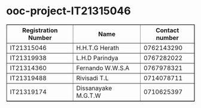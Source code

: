 # ooc-project-IT21315046

<table border="1">
<tr></tr><th>Registration Number</th><th>Name</th><th>Contact number</th></tr>
  <tr><td>IT21315046</td><td>H.H.T.G Herath</td><td>0762143290</td></tr>
  <tr><td>IT21319938</td><td>L.H.D Parindya</td><td>0767282022 </td></tr>
  <tr><td>IT21314360</td><td>Fernando W.W.S.A</td><td>0767978321</td></tr>
  <tr><td>IT21319488</td><td>Rivisadi T.L</td><td>0714078711</td></tr>
  <tr><td>IT21319174</td><td>Dissanayake M.G.T.W</td><td>0710625397</td></tr>
</table>